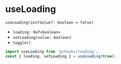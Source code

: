 # useLoading

`useLoading(initValue?: boolean = false)`

- `loading: Ref<boolean>`
- `setLoading(value: boolean)`
- `toggle()`

```ts
import useLoading from '@/hooks/loading';
const { loading, setLoading } = useLoading(true);
```
